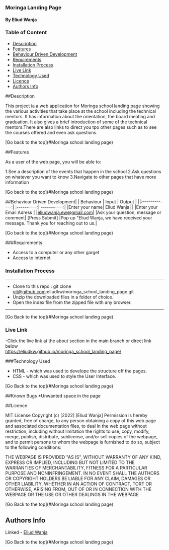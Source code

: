 <h3> Moringa Landing Page </h3>
<h4>By Eliud Wanja</h4>
<h3>Table of Content</h3>

 - [Description](#description)
 - [Features](#features)
 - [Behaviour Driven Development](#Behaviour-Driven-Development)
 - [Requirements](#requirements)
 - [Installation Process](#installation-Process)
 - [Live Link](#Live-Link)
 - [Technology  Used](#technology-Used)
 - [Licence](#licence)
 - [Authors Info](#Authors-Info)

##Description

 <p> This project ia a web application for Moringa school landing page showing the various activities that take place at the school including the technical mentors. It has information about the orientation, the board meating and graduation. It also gives a brief introduction of some of the technical mentors.There are also links to direct you tpo other pages such as to see the courses offered and even ask questions.</p>


[Go back to the top](#Moringa school landing page)

##Features

As a user of the web page, you will be able to:

1.See a description of the events that happen in the school
2.Ask questions on whatever you want to know
3.Navigate to other pages that have more information


[Go back to the top](#Moringa school landing page)

##Behaviour Driven Development|
| Behaviour      | Input        | Output       |
||:-------------:| :----------:| -----------:|
|Enter your name| Eliud Wanja|                   |
|Enter your Email Adress |
|eliudwanja.ew@gmail.com|
|Ask your question, message or comment|
[Press Submit] |Pop up "Eliud Wanja, we have received your message. Thank you for reaching out to us.|


[Go back to the top](#Moringa school landing page)

###Requirements
* Access to  a computer or any other garget
* Access to internet
### Installation Process
 ****
* Clone to this repo : git clone git@github.com:eliudkw/moringa_school_landing_page.git
* Unzip the downloaded files in a folder of choice.
* Open the index file from the zipped file with any browser.
 ****


[Go Back to the top](#Moringa school landing page)

### Live Link
-Click the live link at the about section in the main branch or direct link below <br>
https://eliudkw.github.io/moringa_school_landing_page/



###Technology Used
* HTML - which was used to develope the structure off the pages.
* CSS - which was used to style the User Interface.


[Go Back to the top](#Moringa school landing page)

##Known Bugs
*Unwanted space in the page

##Licence

MIT License
Copyright (c) [2022] [Eliud Wanja]
Permission is hereby granted, free of charge, to any person obtaining a copy
of this web page and associated documentation files, to deal
in the web page without restriction, including without limitation the rights
to use, copy, modify, merge, publish, distribute, sublicense, and/or sell
copies of the webpage, and to permit persons to whom the webpage is
furnished to do so, subject to the following conditions:


THE WEBPAGE IS PROVIDED "AS IS", WITHOUT WARRANTY OF ANY KIND, EXPRESS OR
IMPLIED, INCLUDING BUT NOT LIMITED TO THE WARRANTIES OF MERCHANTABILITY,
FITNESS FOR A PARTICULAR PURPOSE AND NONINFRINGEMENT. IN NO EVENT SHALL THE
AUTHORS OR COPYRIGHT HOLDERS BE LIABLE FOR ANY CLAIM, DAMAGES OR OTHER
LIABILITY, WHETHER IN AN ACTION OF CONTRACT, TORT OR OTHERWISE, ARISING FROM,
OUT OF OR IN CONNECTION WITH THE WEBPAGE OR THE USE OR OTHER DEALINGS IN THE
WEBPAGE

[Go Back to the top](#Moringa school landing page)

## Authors Info

Linked - [Eliud Wanja](https://www.linkedin.com/in/eliud-wanja)

[Go Back to the top](#Moringa school landing page)
